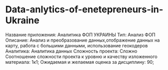 # Data-anlytics-of-enetepreneurs-in-Ukraine
Название приложения: 
Аналитика ФОП УКРАИНЫ
Тип: 
Анализ ФОП
Описание:
Анализ и преобразование данных,отображение данных на карту, работа с большими данными, использование геокодеров 
Аналитика:
Аналитика данных
Сложность проекта:
Сложно
Соотношение сложности проекта к уровню и качеству изложенного материала:
1к1;
Ожидаемая и желаемая оценка за дисциплину:
90;
 

